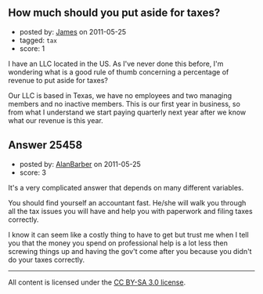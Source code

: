 ## How much should you put aside for taxes?

- posted by: [James](https://stackexchange.com/users/-1/7272-james) on 2011-05-25
- tagged: `tax`
- score: 1

I have an LLC located in the US. As I've never done this before, I'm wondering what is a good rule of thumb concerning a percentage of revenue to put aside for taxes?

Our LLC is based in Texas, we have no employees and two managing members and no inactive members. This is our first year in business, so from what I understand we start paying quarterly next year after we know what our revenue is this year.


## Answer 25458

- posted by: [AlanBarber](https://stackexchange.com/users/-1/8933-alanbarber) on 2011-05-25
- score: 3

It's a very complicated answer that depends on many different variables.

You should find yourself an accountant fast. He/she will walk you through all the tax issues you will have and help you with paperwork and filing taxes correctly.

I know it can seem like a costly thing to have to get but trust me when I tell you that the money you spend on professional help is a lot less then screwing things up and having the gov't come after you because you didn't do your taxes correctly.



---

All content is licensed under the [CC BY-SA 3.0 license](https://creativecommons.org/licenses/by-sa/3.0/).
